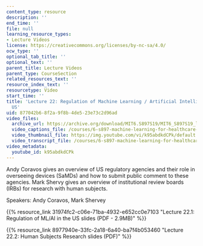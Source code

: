 ```yaml
---
content_type: resource
description: ''
end_time: ''
file: null
learning_resource_types:
- Lecture Videos
license: https://creativecommons.org/licenses/by-nc-sa/4.0/
ocw_type: ''
optional_tab_title: ''
optional_text: ''
parent_title: Lecture Videos
parent_type: CourseSection
related_resources_text: ''
resource_index_text: ''
resourcetype: Video
start_time: ''
title: 'Lecture 22: Regulation of Machine Learning / Artificial Intelligence in the
  US'
uid: 877042b6-8f2a-9f8b-4de5-23e73c2d96ad
video_files:
  archive_url: https://archive.org/download/MIT6.S897S19/MIT6_S897S19_lec22_300k.mp4
  video_captions_file: /courses/6-s897-machine-learning-for-healthcare-spring-2019/69c1a1b35ed855838d7a334de681ccda_k95abdkdCPk.vtt
  video_thumbnail_file: https://img.youtube.com/vi/k95abdkdCPk/default.jpg
  video_transcript_file: /courses/6-s897-machine-learning-for-healthcare-spring-2019/3fb01d647c650e4d777b8dc0818a84a6_k95abdkdCPk.pdf
video_metadata:
  youtube_id: k95abdkdCPk
---
```


Andy Coravos gives an overview of US regulatory agencies and their role in overseeing devices (SaMDs) and how to submit public comment to these agencies. Mark Shervy gives an overview of institutional review boards (IRBs) for research with human subjects.

Speakers: Andy Coravos, Mark Shervey

{{% resource_link 31974fc2-c06e-71ba-4932-e652cc0e7103 "Lecture 22.1: Regulation of ML/AI in the US slides (PDF - 2.9MB)" %}}

{{% resource_link 8977940e-33fc-2a18-6a40-ba7f4b053460 "Lecture 22.2: Human Subjects Research slides (PDF)" %}}

